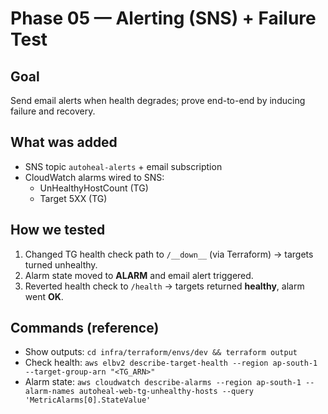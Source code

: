 # Phase 05 — Alerting (SNS) + Failure Test

## Goal
Send email alerts when health degrades; prove end-to-end by inducing failure and recovery.

## What was added
- SNS topic `autoheal-alerts` + email subscription
- CloudWatch alarms wired to SNS:
  - UnHealthyHostCount (TG)
  - Target 5XX (TG)

## How we tested
1) Changed TG health check path to `/__down__` (via Terraform) → targets turned unhealthy.
2) Alarm state moved to **ALARM** and email alert triggered.
3) Reverted health check to `/health` → targets returned **healthy**, alarm went **OK**.

## Commands (reference)
- Show outputs: `cd infra/terraform/envs/dev && terraform output`
- Check health: `aws elbv2 describe-target-health --region ap-south-1 --target-group-arn "<TG_ARN>"`
- Alarm state: `aws cloudwatch describe-alarms --region ap-south-1 --alarm-names autoheal-web-tg-unhealthy-hosts --query 'MetricAlarms[0].StateValue'`
